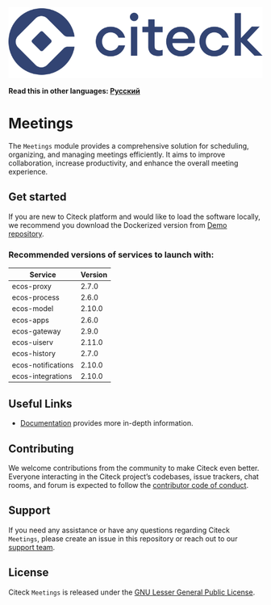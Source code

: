 ![Citeck ECOS Logo](https://raw.githubusercontent.com/Citeck/ecos-ui/develop/public/img/logo/ecos-logo.svg)

**Read this in other languages: [Русский](README.RU.MD)**

# Meetings

The `Meetings` module provides a comprehensive solution for scheduling, organizing, and managing meetings efficiently. It aims to improve collaboration, increase productivity, and enhance the overall meeting experience.

## Get started

If you are new to Citeck platform and would like to load the software locally, we recommend you download the Dockerized version from [Demo repository](https://github.com/Citeck/citeck-community).

### Recommended versions of services to launch with:

| Service            | Version |
|--------------------|---------|
| ecos-proxy         | 2.7.0   |
| ecos-process       | 2.6.0   |
| ecos-model         | 2.10.0  |
| ecos-apps          | 2.6.0   |
| ecos-gateway       | 2.9.0   |
| ecos-uiserv        | 2.11.0  |
| ecos-history       | 2.7.0   |
| ecos-notifications | 2.10.0  |
| ecos-integrations  | 2.10.0  |

## Useful Links

- [Documentation](https://citeck-ecos.readthedocs.io/ru/latest/index.html) provides more in-depth information.

## Contributing

We welcome contributions from the community to make Citeck even better. Everyone interacting in the Citeck project’s codebases, issue trackers, chat rooms, and forum is expected to follow the [contributor code of conduct](https://github.com/rubygems/rubygems/blob/master/CODE_OF_CONDUCT.md).

## Support

If you need any assistance or have any questions regarding Citeck `Meetings`, please create an issue in this repository or reach out to our [support team](mailto:support@citeck.ru).

## License

Citeck `Meetings` is released under the [GNU Lesser General Public License](LICENSE).
